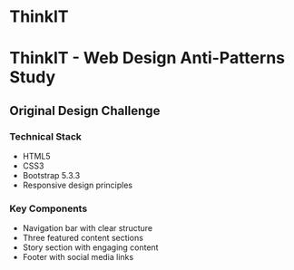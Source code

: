 # ThinkIT

# ThinkIT - Web Design Anti-Patterns Study

## Original Design Challenge

### Technical Stack

- HTML5
- CSS3
- Bootstrap 5.3.3
- Responsive design principles

### Key Components

- Navigation bar with clear structure
- Three featured content sections
- Story section with engaging content
- Footer with social media links


